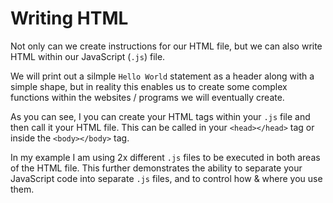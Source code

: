 # Writing HTML #

Not only can we create instructions for our HTML file, but we can also write HTML within our JavaScript (`.js`) file.

We will print out a silmple `Hello World` statement as a header along with a simple shape, but in reality this enables us to create some complex functions within the websites / programs we will eventually create.

As you can see, I you can create your HTML tags within your `.js` file and then call it your HTML file.  This can be called in your `<head></head>` tag or inside the `<body></body>` tag.

In my example I am using 2x different `.js` files to be executed in both areas of the HTML file.  This further demonstrates the ability to separate your JavaScript code into separate `.js` files, and to control how & where you use them.
